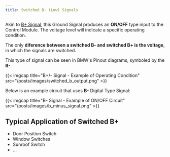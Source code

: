 ```yaml
---
title: Switched B- (Low) Signals
---
```


Akin to [B+ Signal](/switched-b-high-signals), this Ground Signal produces an **ON/OFF** type input to the Control Module. The voltage level will indicate a specific operating condition.

The only **diference between a switched B- and switched B+ is the voltage**, in which the signals are switched.

This type of signal can be seen in BMW's Pinout diagrams, symboled by the **B-**.

{{< imgcap title="B+/- Signal - Example of Operating Condition" src="/posts/images/switched_b_output.png" >}}

Below is an example circuit that uses **B-** Digital Type Signal:

{{< imgcap title="B- Signal - Example of ON/OFF Circuit" src="/posts/images/b_minus_signal.png" >}}

## Typical Application of Switched B+

* Door Position Switch
* Window Switches
* Sunroof Switch
* ...


